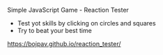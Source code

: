 Simple JavaScript Game - Reaction Tester

- Test yot skills by clicking on circles and squares
- Try to beat your best time

https://bojpav.github.io/reaction_tester/